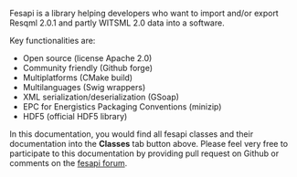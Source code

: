 Fesapi is a library helping developers who want to import and/or export Resqml 2.0.1 and partly WITSML 2.0 data into a software.

Key functionalities are:
- Open source (license Apache 2.0)
- Community friendly (Github forge) 
- Multiplatforms (CMake build)
- Multilanguages (Swig wrappers)
- XML serialization/deserialization (GSoap)
- EPC for Energistics Packaging Conventions (minizip)
- HDF5 (official HDF5 library)

In this documentation, you would find all fesapi classes and their documentation into the **Classes** tab button above.
Please feel very free to participate to this documentation by providing pull request on Github or comments on the [fesapi forum](https://discourse.f2i-consulting.com/c/fesapi).